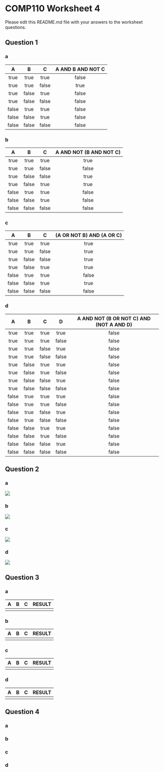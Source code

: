 # COMP110 Worksheet 4

Please edit this README.md file with your answers to the worksheet questions.

## Question 1

### a

|A|B|C|A AND B AND NOT C|
|:---:|:---:|:---:|:---:|
|true|true|true|false|
|true|true|false|true|
|true|false|true|false|
|true|false|false|false|
|false|true|true|false|
|false|false|true|false|
|false|false|false|false|


### b

|A|B|C|A AND NOT (B AND NOT C)|
|:---:|:---:|:---:|:---:|
|true|true|true|true|
|true|true|false|false|
|true|false|false|true|
|true|false|true|true|
|false|true|true|false|
|false|false|true|false|
|false|false|false|false|

### c

|A|B|C|(A OR NOT B) AND (A OR C)|
|:---:|:---:|:---:|:----:|
|true|true|true|true|
|true|true|false|true|
|true|false|false|true|
|true|false|true|true|
|false|true|true|false|
|false|false|true|true|
|false|false|false|false|

### d

|A|B|C|D|A AND NOT (B OR NOT C) AND (NOT A AND D)|
|:---:|:---:|:---:|:---:|:---:|
|true|true|true|true|false|
|true|true|true|false|false|
|true|true|false|true|false|
|true|true|false|false|false|
|true|false|true|true|false|
|true|false|true|false|false|
|true|false|false|true|false|
|true|false|false|false|false|
|false|true|true|true|false|
|false|true|true|false|false|
|false|true|false|true|false|
|false|true|false|false|false|
|false|false|true|true|false|
|false|false|true|false|false|
|false|false|false|true|false|
|false|false|false|false|false|

## Question 2

### a
![](https://raw.githubusercontent.com/JD233113/comp110-worksheet-4/master/logic1.PNG)

### b
![](https://raw.githubusercontent.com/JD233113/comp110-worksheet-4/master/logic2.PNG)

### c
![](https://raw.githubusercontent.com/JD233113/comp110-worksheet-4/master/logic3.PNG)

### d
![](https://raw.githubusercontent.com/JD233113/comp110-worksheet-4/master/logic4.PNG)

## Question 3

### a

|A|B|C|RESULT|
|:---:|:---:|:---:|:----:|
|||||

### b

|A|B|C|RESULT|
|:---:|:---:|:---:|:----:|
|||||

### c

|A|B|C|RESULT|
|:---:|:---:|:---:|:----:|
|||||

### d

|A|B|C|RESULT|
|:---:|:---:|:---:|:----:|
|||||

## Question 4

### a

### b

### c

### d

